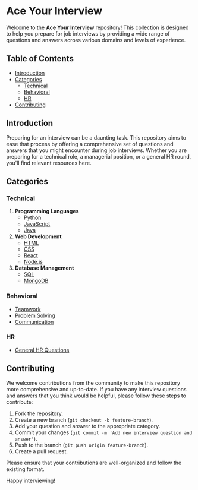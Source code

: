 # Ace Your Interview

Welcome to the **Ace Your Interview** repository! This collection is designed to help you prepare for job interviews by providing a wide range of questions and answers across various domains and levels of experience.

## Table of Contents

- [Introduction](#introduction)
- [Categories](#categories)
  - [Technical](#technical)
  - [Behavioral](#behavioral)
  - [HR](#hr)
- [Contributing](#contributing)

## Introduction

Preparing for an interview can be a daunting task. This repository aims to ease that process by offering a comprehensive set of questions and answers that you might encounter during job interviews. Whether you are preparing for a technical role, a managerial position, or a general HR round, you'll find relevant resources here.

## Categories

### Technical

1. **Programming Languages**
   - [Python](questions/technical/programming_languages/python/python.md)
   - [JavaScript](questions/technical/programming_languages/javascript)
   - [Java](questions/technical/programming_languages/java/java.md)
2. **Web Development**
   - [HTML](questions/technical/web_development/html.md)
   - [CSS](questions/technical/web_development/css.md)
   - [React](questions/technical/web_development/react.md)
   - [Node.js](questions/technical/web_development/nodejs.md)
3. **Database Management**
   - [SQL](questions/technical/databases/sql.md)
   - [MongoDB](questions/technical/databases/mongodb.md)

### Behavioral

- [Teamwork](questions/behavioral/teamwork.md)
- [Problem Solving](questions/behavioral/problem_solving.md)
- [Communication](questions/behavioral/communication.md)

### HR

- [General HR Questions](questions/hr/general.md)

## Contributing

We welcome contributions from the community to make this repository more comprehensive and up-to-date. If you have any interview questions and answers that you think would be helpful, please follow these steps to contribute:

1. Fork the repository.
2. Create a new branch (`git checkout -b feature-branch`).
3. Add your question and answer to the appropriate category.
4. Commit your changes (`git commit -m 'Add new interview question and answer'`).
5. Push to the branch (`git push origin feature-branch`).
6. Create a pull request.

Please ensure that your contributions are well-organized and follow the existing format.

Happy interviewing!

